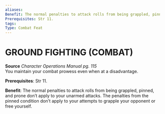 ```yaml
---
aliases: 
Benefit: The normal penalties to attack rolls from being grappled, pinned, and prone don’t apply to your unarmed attacks. The penalties from the pinned condition don’t apply to your attempts to grapple your opponent or free yourself.
Prerequisites: Str 11.
tags: 
Type: Combat Feat
---
```

# GROUND FIGHTING (COMBAT)
**Source** _Character Operations Manual pg. 115_  
You maintain your combat prowess even when at a disadvantage.

**Prerequisites**: Str 11.

**Benefit**: The normal penalties to attack rolls from being grappled, pinned, and prone don’t apply to your unarmed attacks. The penalties from the pinned condition don’t apply to your attempts to grapple your opponent or free yourself.

